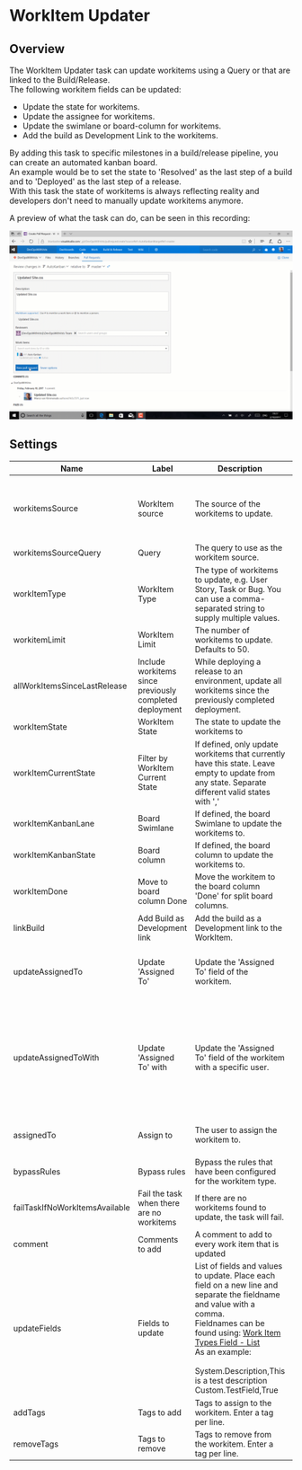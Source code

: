 # WorkItem Updater

## Overview
The WorkItem Updater task can update workitems using a Query or that are linked to the Build/Release.  
The following workitem fields can be updated:
- Update the state for workitems.  
- Update the assignee for workitems.  
- Update the swimlane or board-column for workitems.  
- Add the build as Development Link to the workitems.
  
By adding this task to specific milestones in a build/release pipeline, you can create an automated kanban board.  
An example would be to set the state to 'Resolved' as the last step of a build and to 'Deployed' as the last step of a release.  
With this task the state of workitems is always reflecting reality and developers don't need to manually update workitems anymore.  
  
A preview of what the task can do, can be seen in this recording:  
  
![AutoKanban](marketplace/AutoKanban.gif)  
  
## Settings
| Name                           | Label                                                   | Description                                                                                                                                                                                                                                                                                                                                                                                                          | Options                                                                                                                                                     | Visible                                                       |
|--------------------------------|---------------------------------------------------------|----------------------------------------------------------------------------------------------------------------------------------------------------------------------------------------------------------------------------------------------------------------------------------------------------------------------------------------------------------------------------------------------------------------------|-------------------------------------------------------------------------------------------------------------------------------------------------------------|---------------------------------------------------------------|
| workitemsSource                | WorkItem source                                         | The source of the workitems to update.                                                                                                                                                                                                                                                                                                                                                                               | <ul><li>WorkItems linked to the Build/Release</li><li>a WorkItem Query</li></ul>                                                                            |                                                               |
| workitemsSourceQuery           | Query                                                   | The query to use as the workitem source.                                                                                                                                                                                                                                                                                                                                                                             |                                                                                                                                                             | workitemsSource == Query                                      |
| workItemType                   | WorkItem Type                                           | The type of workitems to update, e.g. User Story, Task or Bug. You can use a comma-separated string to supply multiple values.                                                                                                                                                                                                                                                                                       |                                                                                                                                                             |                                                               |
| workitemLimit                  | WorkItem Limit                                          | The number of workitems to update. Defaults to 50.                                                                                                                                                                                                                                                                                                                                                                   |                                                                                                                                                             |                                                               |
| allWorkItemsSinceLastRelease   | Include workitems since previously completed deployment | While deploying a release to an environment, update all workitems since the previously completed deployment.                                                                                                                                                                                                                                                                                                         |                                                                                                                                                             |                                                               |
| workItemState                  | WorkItem State                                          | The state to update the workitems to                                                                                                                                                                                                                                                                                                                                                                                 |                                                                                                                                                             |                                                               |
| workItemCurrentState           | Filter by WorkItem Current State                        | If defined, only update workitems that currently have this state. Leave empty to update from any state. Separate different valid states with ','                                                                                                                                                                                                                                                                     |                                                                                                                                                             |                                                               |
| workItemKanbanLane             | Board Swimlane                                          | If defined, the board Swimlane to update the workitems to.                                                                                                                                                                                                                                                                                                                                                           |                                                                                                                                                             |                                                               |
| workItemKanbanState            | Board column                                            | If defined, the board column to update the workitems to.                                                                                                                                                                                                                                                                                                                                                             |                                                                                                                                                             |                                                               |
| workItemDone                   | Move to board column Done                               | Move the workitem to the board column 'Done' for split board columns.                                                                                                                                                                                                                                                                                                                                                |                                                                                                                                                             |                                                               |
| linkBuild                      | Add Build as Development link                           | Add the build as a Development link to the WorkItem.                                                                                                                                                                                                                                                                                                                                                                 |                                                                                                                                                             |                                                               |
| updateAssignedTo               | Update 'Assigned To'                                    | Update the 'Assigned To' field of the workitem.                                                                                                                                                                                                                                                                                                                                                                      | <ul><li>Never</li><li>Only if unassigned</li><li>Always</li></ul>                                                                                           |                                                               |
| updateAssignedToWith           | Update 'Assigned To' with                               | Update the 'Assigned To' field of the workitem with a specific user.                                                                                                                                                                                                                                                                                                                                                 | <ul><li>Requester of the build</li><li>Creator of the workitem</li><li>User who started the item</li><li>Fixed user</li><li>Unassign the workitem</li></ul> | updateAssignedTo != Never                                     |
| assignedTo                     | Assign to                                               | The user to assign the workitem to.                                                                                                                                                                                                                                                                                                                                                                                  |                                                                                                                                                             | updateAssignedTo != Never && updateAssignedToWith = FixedUser |
| bypassRules                    | Bypass rules                                            | Bypass the rules that have been configured for the workitem type.                                                                                                                                                                                                                                                                                                                                                    |                                                                                                                                                             |                                                               |
| failTaskIfNoWorkItemsAvailable | Fail the task when there are no workitems               | If there are no workitems found to update, the task will fail.                                                                                                                                                                                                                                                                                                                                                       |                                                                                                                                                             |                                                               |
| comment                        | Comments to add                                         | A comment to add to every work item that is updated                                                                                                                                                                                                                                                                                                                                                                  |                                                                                                                                                             |                                                               |
| updateFields                   | Fields to update                                        | List of fields and values to update. Place each field on a new line and separate the fieldname and value with a comma.<br/>Fieldnames can be found using: [Work Item Types Field - List](https://docs.microsoft.com/en-us/rest/api/azure/devops/wit/work%20item%20types%20field/list?view=azure-devops-rest-5.0)<br/>As an example:<br/><br/>System.Description,This is a test description<br/>Custom.TestField,True |                                                                                                                                                             |                                                               |
| addTags                        | Tags to add                                             | Tags to assign to the workitem. Enter a tag per line.                                                                                                                                                                                                                                                                                                                                                                |                                                                                                                                                             |                                                               |
| removeTags                     | Tags to remove                                          | Tags to remove from the workitem. Enter a tag per line.                                                                                                                                                                                                                                                                                                                                                              |                                                                                                                                                             |                                                               |

